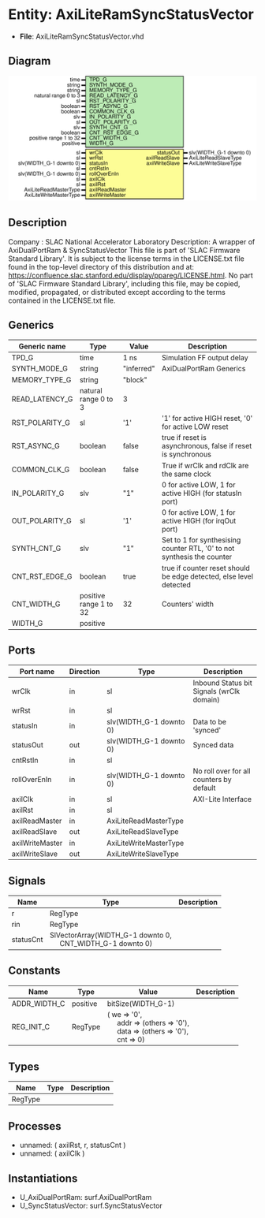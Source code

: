 # Entity: AxiLiteRamSyncStatusVector

- **File**: AxiLiteRamSyncStatusVector.vhd
## Diagram

![Diagram](AxiLiteRamSyncStatusVector.svg "Diagram")
## Description

Company    : SLAC National Accelerator Laboratory
Description: A wrapper of AxiDualPortRam & SyncStatusVector
This file is part of 'SLAC Firmware Standard Library'.
It is subject to the license terms in the LICENSE.txt file found in the
top-level directory of this distribution and at:
   https://confluence.slac.stanford.edu/display/ppareg/LICENSE.html.
No part of 'SLAC Firmware Standard Library', including this file,
may be copied, modified, propagated, or distributed except according to
the terms contained in the LICENSE.txt file.
## Generics

| Generic name   | Type                   | Value      | Description                                                             |
| -------------- | ---------------------- | ---------- | ----------------------------------------------------------------------- |
| TPD_G          | time                   | 1 ns       | Simulation FF output delay                                              |
| SYNTH_MODE_G   | string                 | "inferred" | AxiDualPortRam Generics                                                 |
| MEMORY_TYPE_G  | string                 | "block"    |                                                                         |
| READ_LATENCY_G | natural range 0 to 3   | 3          |                                                                         |
| RST_POLARITY_G | sl                     | '1'        | '1' for active HIGH reset, '0' for active LOW reset                     |
| RST_ASYNC_G    | boolean                | false      | true if reset is asynchronous, false if reset is synchronous            |
| COMMON_CLK_G   | boolean                | false      | True if wrClk and rdClk are the same clock                              |
| IN_POLARITY_G  | slv                    | "1"        | 0 for active LOW, 1 for active HIGH (for statusIn port)                 |
| OUT_POLARITY_G | sl                     | '1'        | 0 for active LOW, 1 for active HIGH (for irqOut port)                   |
| SYNTH_CNT_G    | slv                    | "1"        | Set to 1 for synthesising counter RTL, '0' to not synthesis the counter |
| CNT_RST_EDGE_G | boolean                | true       | true if counter reset should be edge detected, else level detected      |
| CNT_WIDTH_G    | positive range 1 to 32 | 32         | Counters' width                                                         |
| WIDTH_G        | positive               |            |                                                                         |
## Ports

| Port name       | Direction | Type                    | Description                               |
| --------------- | --------- | ----------------------- | ----------------------------------------- |
| wrClk           | in        | sl                      | Inbound Status bit Signals (wrClk domain) |
| wrRst           | in        | sl                      |                                           |
| statusIn        | in        | slv(WIDTH_G-1 downto 0) | Data to be 'synced'                       |
| statusOut       | out       | slv(WIDTH_G-1 downto 0) | Synced data                               |
| cntRstIn        | in        | sl                      |                                           |
| rollOverEnIn    | in        | slv(WIDTH_G-1 downto 0) | No roll over for all counters by default  |
| axilClk         | in        | sl                      | AXI-Lite Interface                        |
| axilRst         | in        | sl                      |                                           |
| axilReadMaster  | in        | AxiLiteReadMasterType   |                                           |
| axilReadSlave   | out       | AxiLiteReadSlaveType    |                                           |
| axilWriteMaster | in        | AxiLiteWriteMasterType  |                                           |
| axilWriteSlave  | out       | AxiLiteWriteSlaveType   |                                           |
## Signals

| Name      | Type                                                                                          | Description |
| --------- | --------------------------------------------------------------------------------------------- | ----------- |
| r         | RegType                                                                                       |             |
| rin       | RegType                                                                                       |             |
| statusCnt | SlVectorArray(WIDTH_G-1 downto 0,<br><span style="padding-left:20px"> CNT_WIDTH_G-1 downto 0) |             |
## Constants

| Name         | Type     | Value                                                                                                                                                                                                            | Description |
| ------------ | -------- | ---------------------------------------------------------------------------------------------------------------------------------------------------------------------------------------------------------------- | ----------- |
| ADDR_WIDTH_C | positive |  bitSize(WIDTH_G-1)                                                                                                                                                                                              |             |
| REG_INIT_C   | RegType  |  (       we   => '0',<br><span style="padding-left:20px">       addr => (others => '0'),<br><span style="padding-left:20px">       data => (others => '0'),<br><span style="padding-left:20px">       cnt  => 0) |             |
## Types

| Name    | Type | Description |
| ------- | ---- | ----------- |
| RegType |      |             |
## Processes
- unnamed: ( axilRst, r, statusCnt )
- unnamed: ( axilClk )
## Instantiations

- U_AxiDualPortRam: surf.AxiDualPortRam
- U_SyncStatusVector: surf.SyncStatusVector
